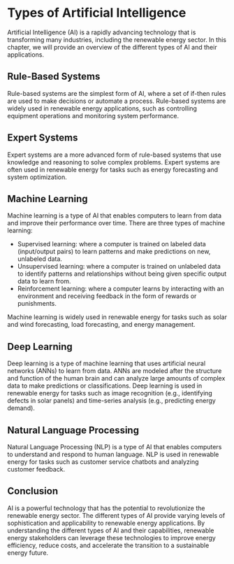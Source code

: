 Types of Artificial Intelligence
===================================================================================================

Artificial Intelligence (AI) is a rapidly advancing technology that is transforming many industries, including the renewable energy sector. In this chapter, we will provide an overview of the different types of AI and their applications.

Rule-Based Systems
------------------

Rule-based systems are the simplest form of AI, where a set of if-then rules are used to make decisions or automate a process. Rule-based systems are widely used in renewable energy applications, such as controlling equipment operations and monitoring system performance.

Expert Systems
--------------

Expert systems are a more advanced form of rule-based systems that use knowledge and reasoning to solve complex problems. Expert systems are often used in renewable energy for tasks such as energy forecasting and system optimization.

Machine Learning
----------------

Machine learning is a type of AI that enables computers to learn from data and improve their performance over time. There are three types of machine learning:

* Supervised learning: where a computer is trained on labeled data (input/output pairs) to learn patterns and make predictions on new, unlabeled data.
* Unsupervised learning: where a computer is trained on unlabeled data to identify patterns and relationships without being given specific output data to learn from.
* Reinforcement learning: where a computer learns by interacting with an environment and receiving feedback in the form of rewards or punishments.

Machine learning is widely used in renewable energy for tasks such as solar and wind forecasting, load forecasting, and energy management.

Deep Learning
-------------

Deep learning is a type of machine learning that uses artificial neural networks (ANNs) to learn from data. ANNs are modeled after the structure and function of the human brain and can analyze large amounts of complex data to make predictions or classifications. Deep learning is used in renewable energy for tasks such as image recognition (e.g., identifying defects in solar panels) and time-series analysis (e.g., predicting energy demand).

Natural Language Processing
---------------------------

Natural Language Processing (NLP) is a type of AI that enables computers to understand and respond to human language. NLP is used in renewable energy for tasks such as customer service chatbots and analyzing customer feedback.

Conclusion
----------

AI is a powerful technology that has the potential to revolutionize the renewable energy sector. The different types of AI provide varying levels of sophistication and applicability to renewable energy applications. By understanding the different types of AI and their capabilities, renewable energy stakeholders can leverage these technologies to improve energy efficiency, reduce costs, and accelerate the transition to a sustainable energy future.
